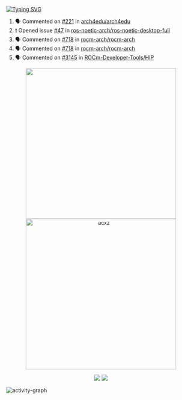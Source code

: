 [![Typing SVG](https://readme-typing-svg.herokuapp.com?size=16&color=AFFFA3&multiline=true&height=75&lines=contributing+to+robotics%2Fae%2Fml%2Fgpu;packaging+it+for+archlinux;ricer)](https://git.io/typing-svg)

<!--START_SECTION:activity-->
1. 🗣 Commented on [#221](https://github.com/arch4edu/arch4edu/issues/221) in [arch4edu/arch4edu](https://github.com/arch4edu/arch4edu)
2. ❗️ Opened issue [#47](https://github.com/ros-noetic-arch/ros-noetic-desktop-full/issues/47) in [ros-noetic-arch/ros-noetic-desktop-full](https://github.com/ros-noetic-arch/ros-noetic-desktop-full)
3. 🗣 Commented on [#718](https://github.com/rocm-arch/rocm-arch/issues/718) in [rocm-arch/rocm-arch](https://github.com/rocm-arch/rocm-arch)
4. 🗣 Commented on [#718](https://github.com/rocm-arch/rocm-arch/issues/718) in [rocm-arch/rocm-arch](https://github.com/rocm-arch/rocm-arch)
5. 🗣 Commented on [#3145](https://github.com/ROCm-Developer-Tools/HIP/issues/3145) in [ROCm-Developer-Tools/HIP](https://github.com/ROCm-Developer-Tools/HIP)
<!--END_SECTION:activity-->

<p align="center">
  <img width="400em" src=https://github-readme-stats.vercel.app/api?username=acxz&include_all_commits=true&show_icons=true />
  <img width="400em" src="https://github-readme-streak-stats.herokuapp.com/?user=acxz&" alt="acxz" />
</p>

<p align="center">
  <img src=https://github-readme-stats.vercel.app/api/top-langs/?username=acxz&layout=compact />
  <img src=https://github-profile-trophy.vercel.app/?username=acxz&row=2&column=4 />
</p>

![activity-graph](https://github-readme-activity-graph.cyclic.app/graph?username=acxz&theme=aqua)
